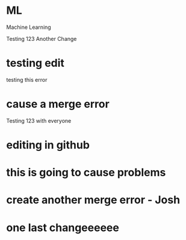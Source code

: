 # ML
Machine Learning


Testing 123
Another Change


# testing edit


testing this error

# cause a merge error


Testing 123 with everyone
# editing in github
# this is going to cause problems
# create another merge error - Josh

# one last changeeeeee

